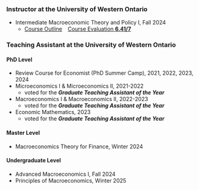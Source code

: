 ### Instructor at the University of Western Ontario
- Intermediate Macroeconomic Theory and Policy I, Fall 2024 
    - [Course Outline](https://fxiangecon.github.io/teaching/2024-Course_Outline.pdf) &ensp; [Course Evaluation **6.41/7**](https://fxiangecon.github.io/teaching/2024-Course_Evaluation.pdf)


### Teaching Assistant at the University of Western Ontario

#### **PhD Level**
- Review Course for Economist (PhD Summer Camp), 2021, 2022, 2023, 2024
- Microeconomics I & Microeconomics II, 2021-2022
    - voted for the ***Graduate Teaching Assistant of the Year***
- Macroeconomics I & Macroeconomics II, 2022-2023
    - voted for the ***Graduate Teaching Assistant of the Year***
- Economic Mathematics, 2023
    - voted for the ***Graduate Teaching Assistant of the Year***
#### **Master Level**
- Macroeconomics Theory for Finance, Winter 2024
#### **Undergraduate Level**
- Advanced Macroeconomics I, Fall 2024
- Principles of Macroeconomics, Winter 2025